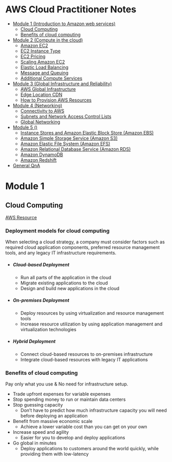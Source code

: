 # AWS Cloud Practitioner Notes

-   [Module 1 (Introduction to Amazon web services)](#module-1)
    -   [Cloud Computing](#cloud-computing)
    -   [Benefits of cloud computing](#benefits-of-cloud-computing)
-   [Module 2 (Compute in the cloud)](./module-2)
    -   [Amazon EC2](./module-2#amazon-ec2)
    -   [EC2 Instance Type](./module-2#ec2-instances-type)
    -   [EC2 Pricing](./module-2#ec2-pricing)
    -   [Scaling Amazon EC2](./module-2#scaling-amazon-ec2)
    -   [Elastic Load Balancing](./module-2#elastic-load-balancing)
    -   [Message and Queuing](./module-2#message-and-queuing)
    -   [Additional Compute Services](./module-2#additional-compute-services)
-   [Module 3 (Global Infrastructure and Reliability)](./module-3)
    -   [AWS Global Infrastructure](./module-3#aws-global-infrastructure)
    -   [Edge Location CDN](./module-3#edge-location-cdn)
    -   [How to Provision AWS Resources](./module-3#how-to-provision-aws-resources)
-   [Module 4 (Networking)](./module-4)
    -   [Connectivity to AWS](./module-4#connectivity-to-aws)
    -   [Subnets and Network Access Control Lists](./module-4#subnets-and-network-access-control-lists)
    -   [Global Networking](./module-4#global-networking)
-   [Module 5 ()](./module-5)
    - [Instance Stores and Amazon Elastic Block Store (Amazon EBS)](./module-5#instance-stores-and-amazon-elastic-block-store-amazon-ebs)
    - [Amazon Simple Storage Service (Amazon S3)](./module-5#amazon-simple-storage-service-amazon-s3)
    - [Amazon Elastic File System (Amazon EFS)](amazon-elastic-file-system-amazon-efs)
    - [Amazon Relational Database Service (Amazon RDS)](./module-5#amazon-relational-database-service-amazon-rds)
    - [Amazon DynamoDB](./module-5#amazon-dynamodb)
    - [Amazon Redshift](./module-5#amazon-redshift)
-   [General QnA](./QnA)

# Module 1

## Cloud Computing

[AWS Resource](https://explore.skillbuilder.aws/learn/course/134/play/93606/aws-cloud-practitioner-essentials)

### Deployment models for cloud computing

When selecting a cloud strategy, a company must consider factors such as required cloud application components, preferred resource management tools, and any legacy IT infrastructure requirements.

-   ##### Cloud-based Deployment
    -   Run all parts of the application in the cloud
    -   Migrate existing applications to the cloud
    -   Design and build new applications in the cloud
-   ##### On-premises Deployment
    -   Deploy resources by using virtualization and resource management tools
    -   Increase resource utilization by using application management and virtualization technologies
-   ##### Hybrid Deployment
    -   Connect cloud-based resources to on-premises infrastructure
    -   Integrate cloud-based resources with legacy IT applications

### Benefits of cloud computing

Pay only what you use & No need for infrastructure setup.

-   Trade upfront expenses for variable expenses
-   Stop spending money to run or maintain data centers
-   Stop guessing capacity
    -   Don’t have to predict how much infrastructure capacity you will need before deploying an application
-   Benefit from massive economic scale
    -   Achieve a lower variable cost than you can get on your own
-   Increase speed and agility
    -   Easier for you to develop and deploy applications
-   Go global in minutes
    -   Deploy applications to customers around the world quickly, while providing them with low-latency
